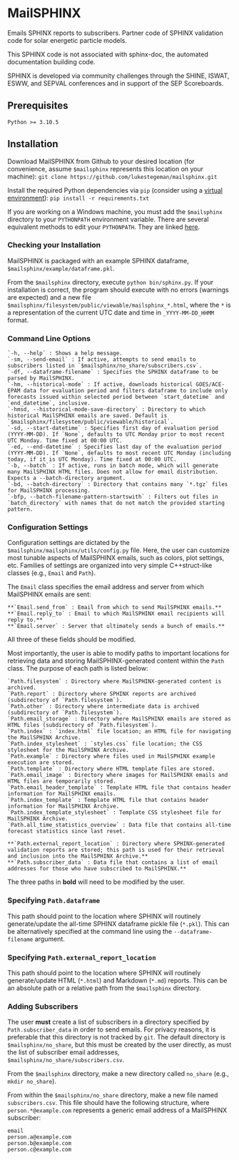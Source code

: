 # MailSPHINX
Emails SPHINX reports to subscribers. Partner code of SPHINX validation code for solar energetic particle models.

This SPHINX code is not associated with sphinx-doc, the automated documentation building code.

SPHINX is developed via community challenges through the SHINE, ISWAT, ESWW, and SEPVAL conferences and in support of the SEP Scoreboards.

## Prerequisites

`Python >= 3.10.5`

## Installation

Download MailSPHINX from Github to your desired location (for convenience, assume `$mailsphinx` represents this location on your machine):
    `git clone https://github.com/lukestegeman/mailsphinx.git`

Install the required Python dependencies via `pip` (consider using a [virtual environment](https://docs.python.org/3/library/venv.html)):
    `pip install -r requirements.txt`

If you are working on a Windows machine, you must add the `$mailsphinx` directory to your `PYTHONPATH` environment variable. There are several equivalent methods to edit your `PYTHONPATH`. They are linked [here](https://www.tutorialspoint.com/how-to-set-python-environment-variable-pythonpath-on-windows).

### Checking your Installation

MailSPHINX is packaged with an example SPHINX dataframe, `$mailsphinx/example/dataframe.pkl`.

From the `$mailsphinx` directory, execute `python bin/sphinx.py`. If your installation is correct, the program should execute with no errors (warnings are expected) and a new file `$mailsphinx/filesystem/public/viewable/mailsphinx_*.html`, where the `*` is a representation of the current UTC date and time in `_YYYY-MM-DD_HHMM` format.

### Command Line Options

    `-h, --help` : Shows a help message.
    `-sm, --send-email` : If active, attempts to send emails to subscribers listed in `$mailsphinx/no_share/subscribers.csv`.
    `-df, --dataframe-filename` : Specifies the SPHINX dataframe to be parsed by MailSPHINX.
    `-hm, --historical-mode` : If active, downloads historical GOES/ACE-EPAM data for evaluation period and filters dataframe to include only forecasts issued within selected period between `start_datetime` and `end_datetime`, inclusive.
    `-hmsd, --historical-mode-save-directory` : Directory to which historical MailSPHINX emails are saved. Default is `$mailsphinx/filesystem/public/viewable/historical`.
    `-sd, --start-datetime` : Specifies first day of evaluation period (YYYY-MM-DD). If `None`, defaults to UTC Monday prior to most recent UTC Monday. Time fixed at 00:00 UTC.
    `-ed, --end-datetime` : Specifies last day of the evaluation period (YYYY-MM-DD). If `None`, defaults to most recent UTC Monday (including today, if it is UTC Monday). Time fixed at 00:00 UTC.
    `-b, --batch` : If active, runs in batch mode, which will generate many MailSPHINX HTML files. Does not allow for email distribution. Expects a --batch-directory argument.
    `-bd, --batch-directory` : Directory that contains many `*.tgz` files for MailSPHINX processing.
    `-bfp, --batch-filename-pattern-startswith` : Filters out files in `batch_directory` with names that do not match the provided starting pattern.

### Configuration Settings

Configuration settings are dictated by the `$mailsphinx/mailsphinx/utils/config.py` file. Here, the user can customize most tunable aspects of MailSPHINX emails, such as colors, plot settings, etc. Families of settings are organized into very simple C++struct-like classes (e.g., `Email` and `Path`).

The `Email` class specifies the email address and server from which MailSPHINX emails are sent:
    
    **`Email.send_from` : Email from which to send MailSPHINX emails.**
    **`Email.reply_to` : Email to which MailSPHINX email recipients will reply to.**
    **`Email.server` : Server that ultimately sends a bunch of emails.**

All three of these fields should be modified.

Most importantly, the user is able to modify paths to important locations for retrieving data and storing MailSPHINX-generated content within the `Path` class. The purpose of each path is listed below:

    `Path.filesystem` : Directory where MailSPHINX-generated content is archived.
    `Path.report` : Directory where SPHINX reports are archived (subdirectory of `Path.filesystem`).
    `Path.other` : Directory where intermediate data is archived (subdirectory of `Path.filesystem`).
    `Path.email_storage` : Directory where MailSPHINX emails are stored as HTML files (subdirectory of `Path.filesystem`).
    `Path.index` : `index.html` file location; an HTML file for navigating the MailSPHINX Archive.
    `Path.index_stylesheet` : `styles.css` file location; the CSS stylesheet for the MailSPHINX Archive.
    `Path.example` : Directory where files used in MailSPHINX example execution are stored.
    `Path.template` : Directory where HTML template files are stored.
    `Path.email_image` : Directory where images for MailSPHINX emails and HTML files are temporarily stored.
    `Path.email_header_template` : Template HTML file that contains header information for MailSPHINX emails.
    `Path.index_template` : Template HTML file that contains header information for MailSPHINX Archive.
    `Path.index_template_stylesheet` : Template CSS stylesheet file for MailSPHINX Archive.
    `Path.all_time_statistics_overview` : Data file that contains all-time forecast statistics since last reset.

    **`Path.external_report_location` : Directory where SPHINX-generated validation reports are stored; this path is used for their retrieval and inclusion into the MailSPHINX Archive.**
    **`Path.subscriber_data` : Data file that contains a list of email addresses for those who have subscribed to MailSPHINX.**

The three paths in **bold** will need to be modified by the user. 

### Specifying `Path.dataframe`

This path should point to the location where SPHINX will routinely generate/update the all-time SPHINX dataframe pickle file (`*.pkl`). This can be alternatively specified at the command line using the `--dataframe-filename` argument.

### Specifying `Path.external_report_location`

This path should point to the location where SPHINX will routinely generate/update HTML (`*.html`) and Markdown (`*.md`) reports. This can be an absolute path or a relative path from the `$mailsphinx` directory.

### Adding Subscribers

The user **must** create a list of subscribers in a directory specified by `Path.subscriber_data` in order to send emails. For privacy reasons, it is preferable that this directory is not tracked by `git`. The default directory is `$mailsphinx/no_share`, but this must be created by the user directly, as must the list of subscriber email addresses, `$mailsphinx/no_share/subscribers.csv`.

From the `$mailsphinx` directory, make a new directory called `no_share` (e.g., `mkdir no_share`).

From within the `$mailsphinx/no_share` directory, make a new file named `subscribers.csv`. This file should have the following structure, where `person.*@example.com` represents a generic email address of a MailSPHINX subscriber:

```
email
person.a@example.com
person.b@example.com
person.c@example.com
```

